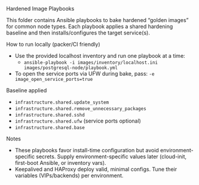 Hardened Image Playbooks

This folder contains Ansible playbooks to bake hardened “golden images” for common node types. Each playbook applies a shared hardening baseline and then installs/configures the target service(s).

How to run locally (packer/CI friendly)
- Use the provided localhost inventory and run one playbook at a time:
  - `ansible-playbook -i images/inventory/localhost.ini images/postgresql-node/playbook.yml`
- To open the service ports via UFW during bake, pass: `-e image_open_service_ports=true`

Baseline applied
- `infrastructure.shared.update_system`
- `infrastructure.shared.remove_unnecessary_packages`
- `infrastructure.shared.sshd`
- `infrastructure.shared.ufw` (service ports optional)
- `infrastructure.shared.base`

Notes
- These playbooks favor install-time configuration but avoid environment-specific secrets. Supply environment-specific values later (cloud-init, first-boot Ansible, or inventory vars).
- Keepalived and HAProxy deploy valid, minimal configs. Tune their variables (VIPs/backends) per environment.

